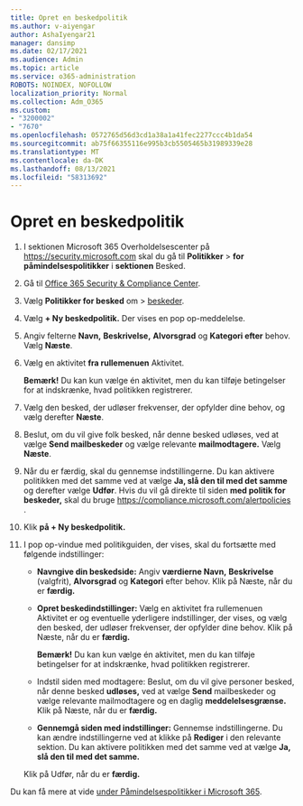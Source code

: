 ```yaml
---
title: Opret en beskedpolitik
ms.author: v-aiyengar
author: AshaIyengar21
manager: dansimp
ms.date: 02/17/2021
ms.audience: Admin
ms.topic: article
ms.service: o365-administration
ROBOTS: NOINDEX, NOFOLLOW
localization_priority: Normal
ms.collection: Adm_O365
ms.custom:
- "3200002"
- "7670"
ms.openlocfilehash: 0572765d56d3cd1a38a1a41fec2277ccc4b1da54
ms.sourcegitcommit: ab75f66355116e995b3cb5505465b31989339e28
ms.translationtype: MT
ms.contentlocale: da-DK
ms.lasthandoff: 08/13/2021
ms.locfileid: "58313692"
---
```

# <a name="create-an-alert-policy"></a>Opret en beskedpolitik

1. I sektionen Microsoft 365 Overholdelsescenter på <https://security.microsoft.com> skal du gå til **Politikker** \> **for påmindelsespolitikker** i **sektionen** Besked.

1. Gå til [Office 365 Security & Compliance Center](https://go.microsoft.com/fwlink/p/?linkid=2077143).
1. Vælg **Politikker for besked** om  >  [beskeder](https://go.microsoft.com/fwlink/?linkid=2103208).
1. Vælg **+ Ny beskedpolitik.** Der vises en pop op-meddelelse.
1. Angiv felterne **Navn,** **Beskrivelse,** **Alvorsgrad** og **Kategori efter** behov. Vælg **Næste**.
1. Vælg en aktivitet **fra rullemenuen** Aktivitet.

    **Bemærk!** Du kan kun vælge én aktivitet, men du kan tilføje betingelser for at indskrænke, hvad politikken registrerer.
1. Vælg den besked, der udløser frekvenser, der opfylder dine behov, og vælg derefter **Næste**.
1. Beslut, om du vil give folk besked, når denne besked udløses, ved at vælge **Send mailbeskeder** og vælge relevante **mailmodtagere.** Vælg **Næste**.
1. Når du er færdig, skal du gennemse indstillingerne. Du kan aktivere politikken med det samme ved at vælge **Ja, slå den til med det samme** og derefter vælge **Udfør**.
   Hvis du vil gå direkte til siden **med politik for beskeder,** skal du bruge <https://compliance.microsoft.com/alertpolicies> .

2. Klik **på + Ny beskedpolitik.**
3. I pop op-vindue med politikguiden, der vises, skal du fortsætte med følgende indstillinger:
   - **Navngive din beskedside:** Angiv **værdierne Navn,** **Beskrivelse** (valgfrit), **Alvorsgrad** og **Kategori** efter behov. Klik på Næste, når du er **færdig.**
   - **Opret beskedindstillinger:** Vælg en  aktivitet fra rullemenuen Aktivitet er og eventuelle yderligere indstillinger, der vises, og vælg den besked, der udløser frekvenser, der opfylder dine behov. Klik på Næste, når du er **færdig.**

     **Bemærk!** Du kan kun vælge én aktivitet, men du kan tilføje betingelser for at indskrænke, hvad politikken registrerer.

   - Indstil siden med modtagere: Beslut, om du vil give personer besked, når denne besked **udløses,** ved at vælge **Send** mailbeskeder og vælge relevante mailmodtagere og en daglig **meddelelsesgrænse.**  Klik på Næste, når du er **færdig.**
   - **Gennemgå siden med indstillinger:** Gennemse indstillingerne. Du kan ændre indstillingerne ved at klikke på **Rediger** i den relevante sektion. Du kan aktivere politikken med det samme ved at vælge **Ja, slå den til med det samme.**

   Klik på Udfør, når du er **færdig.**

Du kan få mere at vide [under Påmindelsespolitikker i Microsoft 365](https://docs.microsoft.com/microsoft-365/compliance/alert-policies).

